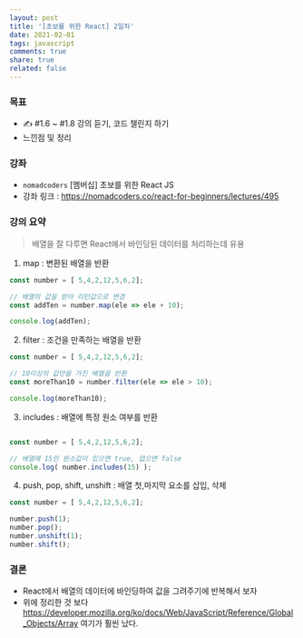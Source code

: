 ```yaml
---
layout: post
title: '[초보를 위한 React] 2일차'
date: 2021-02-01
tags: javascript  
comments: true
share: true
related: false
---
```


### 목표
* ✍️ #1.6 ~ #1.8 강의 듣기, 코드 챌린지 하기
* 느낀점 및 정리 

### 강좌 
* `nomadcoders`  [멤버십] 초보를 위한 React JS  
* 강좌 링크 : https://nomadcoders.co/react-for-beginners/lectures/495

### 강의 요약 

> 배열을 잘 다루면 React에서 바인딩된 데이터를 처리하는데 유용 

1. map : 변환된 배열을 반환
```js
const number = [ 5,4,2,12,5,6,2];

// 배열의 값을 받아 리턴값으로 변경 
const addTen = number.map(ele => ele + 10);

console.log(addTen);
```

2. filter : 조건을 만족하는 배열을 반환
```js
const number = [ 5,4,2,12,5,6,2];

// 10이상의 값만을 가진 배열을 반환
const moreThan10 = number.filter(ele => ele > 10);

console.log(moreThan10);
```

3. includes : 배열에 특정 원소 여부를 반환
```js

const number = [ 5,4,2,12,5,6,2];

// 배열에 15인 원소값이 있으면 true, 없으면 false 
console.log( number.includes(15) );
```

4. push, pop, shift, unshift : 배열 첫,마지막 요소를 삽입, 삭제
```js
const number = [ 5,4,2,12,5,6,2];

number.push(1);
number.pop();
number.unshift(1);
number.shift();
```   


### 결론
* React에서 배열의 데이터에 바인딩하여 값을 그려주기에 반복해서 보자
* 위에 정리한 것 보다 https://developer.mozilla.org/ko/docs/Web/JavaScript/Reference/Global_Objects/Array 여기가 훨씬 났다. 
